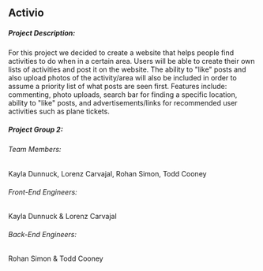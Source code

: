 ## Activio

##### Project Description:
For this project we decided to create a website that helps people find activities to do when in a certain area. Users will be able to create their own lists of activities and post it on the website. The ability to "like" posts and also upload photos of the activity/area will also be included in order to assume a priority list of what posts are seen first. Features include: commenting, photo uploads, search bar for finding a specific location, ability to "like" posts, and advertisements/links for recommended user activities such as plane tickets.

##### Project Group 2: 
###### Team Members: 
Kayla Dunnuck, Lorenz Carvajal, Rohan Simon, Todd Cooney
###### Front-End Engineers:
Kayla Dunnuck & Lorenz Carvajal
###### Back-End Engineers:
Rohan Simon & Todd Cooney
